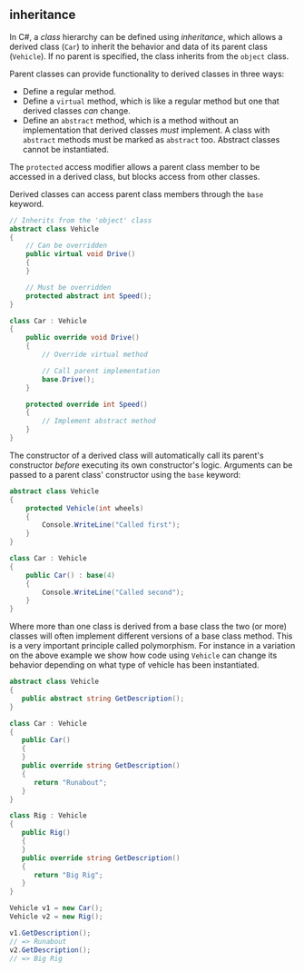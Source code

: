 ## inheritance

In C#, a _class_ hierarchy can be defined using _inheritance_, which allows a derived class (`Car`) to inherit the behavior and data of its parent class (`Vehicle`). If no parent is specified, the class inherits from the `object` class.

Parent classes can provide functionality to derived classes in three ways:

- Define a regular method.
- Define a `virtual` method, which is like a regular method but one that derived classes _can_ change.
- Define an `abstract` method, which is a method without an implementation that derived classes _must_ implement. A class with `abstract` methods must be marked as `abstract` too. Abstract classes cannot be instantiated.

The `protected` access modifier allows a parent class member to be accessed in a derived class, but blocks access from other classes.

Derived classes can access parent class members through the `base` keyword.

```csharp
// Inherits from the 'object' class
abstract class Vehicle
{
    // Can be overridden
    public virtual void Drive()
    {
    }

    // Must be overridden
    protected abstract int Speed();
}

class Car : Vehicle
{
    public override void Drive()
    {
        // Override virtual method

        // Call parent implementation
        base.Drive();
    }

    protected override int Speed()
    {
        // Implement abstract method
    }
}
```

The constructor of a derived class will automatically call its parent's constructor _before_ executing its own constructor's logic. Arguments can be passed to a parent class' constructor using the `base` keyword:

```csharp
abstract class Vehicle
{
    protected Vehicle(int wheels)
    {
        Console.WriteLine("Called first");
    }
}

class Car : Vehicle
{
    public Car() : base(4)
    {
        Console.WriteLine("Called second");
    }
}
```

Where more than one class is derived from a base class the two (or more) classes will often implement different versions of a base class method. This is a very important principle called polymorphism. For instance in a variation on the above example we show how code using `Vehicle` can change its behavior depending on what type of vehicle has been instantiated.

```csharp
abstract class Vehicle
{
   public abstract string GetDescription();
}

class Car : Vehicle
{
   public Car()
   {
   }
   public override string GetDescription()
   {
      return "Runabout";
   }
}

class Rig : Vehicle
{
   public Rig()
   {
   }
   public override string GetDescription()
   {
      return "Big Rig";
   }
}

Vehicle v1 = new Car();
Vehicle v2 = new Rig();

v1.GetDescription();
// => Runabout
v2.GetDescription();
// => Big Rig
```
